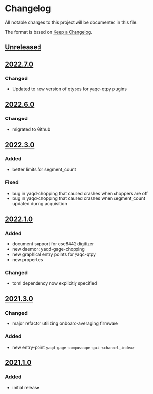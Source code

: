 # Changelog
All notable changes to this project will be documented in this file.

The format is based on [Keep a Changelog](https://keepachangelog.com/).

## [Unreleased]

## [2022.7.0]

### Changed
- Updated to new version of qtypes for yaqc-qtpy plugins

## [2022.6.0]

### Changed
- migrated to Github

## [2022.3.0]

### Added
- better limits for segment_count

### Fixed
- bug in yaqd-chopping that caused crashes when choppers are off
- bug in yaqd-chopping that caused crashes when segment_count updated during acquisition

## [2022.1.0]

### Added
- document support for cse8442 digitizer
- new daemon: yaqd-gage-chopping
- new graphical entry points for yaqc-qtpy
- new properties

### Changed
- toml dependency now explicitly specified

## [2021.3.0]

### Changed
- major refactor utilizing onboard-averaging firmware

### Added
- new entry-point `yaqd-gage-compuscope-gui <channel_index>`

## [2021.1.0]

### Added
- initial release

[Unreleased]: https://github.com/yaq-project/yaqd-gage/compare/v2022.7.0...main
[2022.7.0]: https://github.com/yaq-project/yaqd-gage/compare/v2022.6.0...2022.7.0
[2022.6.0]: https://github.com/yaq-project/yaqd-gage/compare/v2022.3.0...2022.6.0
[2022.3.0]: https://github.com/yaq-project/yaqd-gage/compare/v2022.1.0...2022.3.0
[2022.1.0]: https://github.com/yaq-project/yaqd-gage/compare/v2021.3.0...2022.1.0
[2021.3.0]: https://github.com/yaq-project/yaqd-gage/compare/v2021.1.0...2021.3.0
[2021.1.0]: https://github.com/yaq-project/yaqd-gage/releases/tag/v2021.1.0

